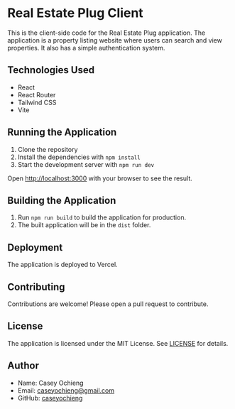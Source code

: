 # Real Estate Plug Client

This is the client-side code for the Real Estate Plug application. The application is a property listing website where users can search and view properties. It also has a simple authentication system.

## Technologies Used

- React
- React Router
- Tailwind CSS
- Vite

## Running the Application

1. Clone the repository
2. Install the dependencies with `npm install`
3. Start the development server with `npm run dev`

Open [http://localhost:3000](http://localhost:3000) with your browser to see the result.

## Building the Application

1. Run `npm run build` to build the application for production.
2. The built application will be in the `dist` folder.

## Deployment

The application is deployed to Vercel.

## Contributing

Contributions are welcome! Please open a pull request to contribute.

## License

The application is licensed under the MIT License. See [LICENSE](LICENSE) for details.

## Author

- Name: Casey Ochieng
- Email: [caseyochieng@gmail.com](mailto:caseyochieng@gmail.com)
- GitHub: [caseyochieng](https://github.com/caseyochieng)
